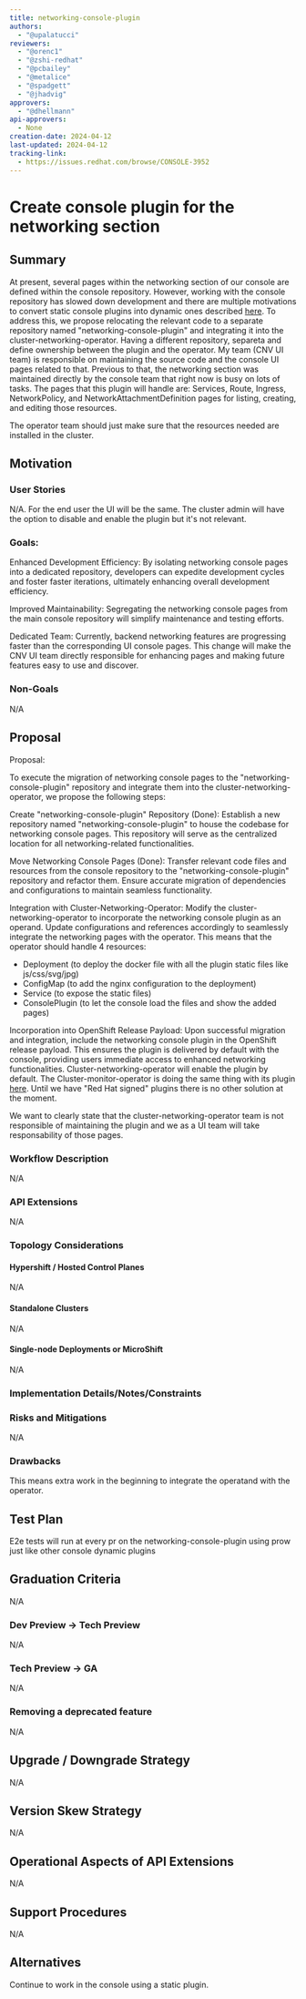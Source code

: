 ```yaml
---
title: networking-console-plugin
authors:
  - "@upalatucci"
reviewers:
  - "@orenc1"
  - "@zshi-redhat"
  - "@pcbailey"
  - "@metalice"
  - "@spadgett"
  - "@jhadvig"
approvers:
  - "@dhellmann"
api-approvers:
  - None
creation-date: 2024-04-12
last-updated: 2024-04-12
tracking-link:
  - https://issues.redhat.com/browse/CONSOLE-3952
---
```



# Create console plugin for the networking section

## Summary

At present, several pages within the networking section of our console are defined within the console repository. 
However, working with the console repository has slowed down development and there are multiple motivations to convert static console plugins into dynamic ones described [here](https://github.com/spadgett/enhancements/blob/master/enhancements/console/dynamic-plugins.md#motivation). 
To address this, we propose relocating the relevant code to a separate repository named "networking-console-plugin" and integrating it into the cluster-networking-operator.
Having a different repository, separeta and define ownership between the plugin and the operator. 
My team (CNV UI team) is responsible on maintaining the source code and the console UI pages related to that.
Previous to that, the networking section was maintained directly by the console team that right now is busy on lots of tasks. 
The pages that this plugin will handle are: Services, Route, Ingress, NetworkPolicy, and NetworkAttachmentDefinition pages for listing, creating, and editing those resources.

The operator team should just make sure that the resources needed are installed in the cluster.  




## Motivation

### User Stories

N/A. For the end user the UI will be the same. The cluster admin will have the option to disable and enable the plugin but it's not relevant. 


### Goals:

Enhanced Development Efficiency: By isolating networking console pages into a dedicated repository, developers can expedite development cycles and foster faster iterations, ultimately enhancing overall development efficiency.

Improved Maintainability: Segregating the networking console pages from the main console repository will simplify maintenance and testing efforts.

Dedicated Team: Currently, backend networking features are progressing faster than the corresponding UI console pages. This change will make the CNV UI team directly responsible for enhancing pages and making future features easy to use and discover.

### Non-Goals

N/A


## Proposal

Proposal:

To execute the migration of networking console pages to the "networking-console-plugin" repository and integrate them into the cluster-networking-operator, we propose the following steps:

Create "networking-console-plugin" Repository (Done): Establish a new repository named "networking-console-plugin" to house the codebase for networking console pages. This repository will serve as the centralized location for all networking-related functionalities.

Move Networking Console Pages (Done): Transfer relevant code files and resources from the console repository to the "networking-console-plugin" repository and refactor them. Ensure accurate migration of dependencies and configurations to maintain seamless functionality.

Integration with Cluster-Networking-Operator: Modify the cluster-networking-operator to incorporate the networking console plugin as an operand. Update configurations and references accordingly to seamlessly integrate the networking pages with the operator.
This means that the operator should handle 4 resources:

- Deployment (to deploy the docker file with all the plugin static files like js/css/svg/jpg)
- ConfigMap (to add the nginx configuration to the deployment)
- Service (to expose the static files)
- ConsolePlugin (to let the console load the files and show the added pages)

Incorporation into OpenShift Release Payload: Upon successful migration and integration, include the networking console plugin in the OpenShift release payload. This ensures the plugin is delivered by default with the console, providing users immediate access to enhanced networking functionalities. Cluster-networking-operator will enable the plugin by default. The Cluster-monitor-operator is doing the same thing with its plugin [here](https://github.com/openshift/cluster-monitoring-operator/blob/master/pkg/client/client.go#L1710). Until we have "Red Hat signed" plugins there is no other solution at the moment.

We want to clearly state that the cluster-networking-operator team is not responsible of maintaining the plugin and we as a UI team will take responsability of those pages. 


### Workflow Description

N/A

### API Extensions
N/A

### Topology Considerations


#### Hypershift / Hosted Control Planes

N/A

#### Standalone Clusters

N/A

#### Single-node Deployments or MicroShift

N/A

### Implementation Details/Notes/Constraints
### Risks and Mitigations

N/A

### Drawbacks

This means extra work in the beginning to integrate the operatand with the operator. 

## Test Plan

E2e tests will run at every pr on the networking-console-plugin using prow just like other console dynamic plugins

## Graduation Criteria

N/A


### Dev Preview -> Tech Preview

N/A


### Tech Preview -> GA

N/A


### Removing a deprecated feature

N/A


## Upgrade / Downgrade Strategy

N/A


## Version Skew Strategy

N/A


## Operational Aspects of API Extensions

N/A


## Support Procedures

N/A


## Alternatives

Continue to work in the console using a static plugin. 
